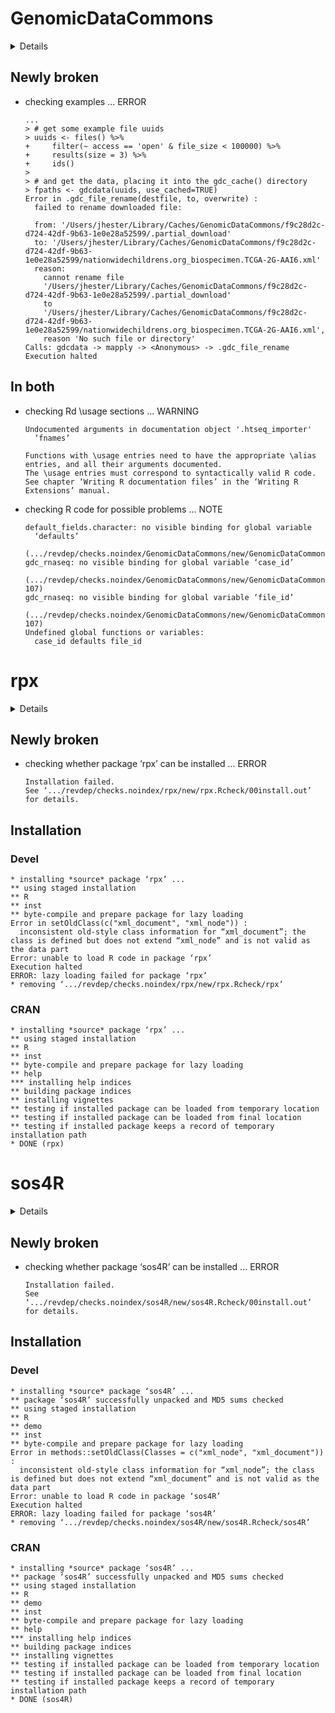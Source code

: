 # GenomicDataCommons

<details>

* Version: 1.8.0
* Source code: https://github.com/cran/GenomicDataCommons
* URL: https://bioconductor.org/packages/GenomicDataCommons, http://github.com/Bioconductor/GenomicDataCommons
* BugReports: https://github.com/Bioconductor/GenomicDataCommons/issues/new
* Date/Publication: 2019-05-02
* Number of recursive dependencies: 103

Run `revdep_details(,"GenomicDataCommons")` for more info

</details>

## Newly broken

*   checking examples ... ERROR
    ```
    ...
    > # get some example file uuids
    > uuids <- files() %>%
    +     filter(~ access == 'open' & file_size < 100000) %>%
    +     results(size = 3) %>%
    +     ids()
    > 
    > # and get the data, placing it into the gdc_cache() directory
    > fpaths <- gdcdata(uuids, use_cached=TRUE)
    Error in .gdc_file_rename(destfile, to, overwrite) : 
      failed to rename downloaded file:
    
      from: '/Users/jhester/Library/Caches/GenomicDataCommons/f9c28d2c-d724-42df-9b63-1e0e28a52599/.partial_download'
      to: '/Users/jhester/Library/Caches/GenomicDataCommons/f9c28d2c-d724-42df-9b63-1e0e28a52599/nationwidechildrens.org_biospecimen.TCGA-2G-AAI6.xml'
      reason:
        cannot rename file
        '/Users/jhester/Library/Caches/GenomicDataCommons/f9c28d2c-d724-42df-9b63-1e0e28a52599/.partial_download'
        to
        '/Users/jhester/Library/Caches/GenomicDataCommons/f9c28d2c-d724-42df-9b63-1e0e28a52599/nationwidechildrens.org_biospecimen.TCGA-2G-AAI6.xml',
        reason 'No such file or directory'
    Calls: gdcdata -> mapply -> <Anonymous> -> .gdc_file_rename
    Execution halted
    ```

## In both

*   checking Rd \usage sections ... WARNING
    ```
    Undocumented arguments in documentation object '.htseq_importer'
      ‘fnames’
    
    Functions with \usage entries need to have the appropriate \alias
    entries, and all their arguments documented.
    The \usage entries must correspond to syntactically valid R code.
    See chapter ‘Writing R documentation files’ in the ‘Writing R
    Extensions’ manual.
    ```

*   checking R code for possible problems ... NOTE
    ```
    default_fields.character: no visible binding for global variable
      ‘defaults’
      (.../revdep/checks.noindex/GenomicDataCommons/new/GenomicDataCommons.Rcheck/00_pkg_src/GenomicDataCommons/R/fields.R:51)
    gdc_rnaseq: no visible binding for global variable ‘case_id’
      (.../revdep/checks.noindex/GenomicDataCommons/new/GenomicDataCommons.Rcheck/00_pkg_src/GenomicDataCommons/R/gdc_rnaseq.R:106-107)
    gdc_rnaseq: no visible binding for global variable ‘file_id’
      (.../revdep/checks.noindex/GenomicDataCommons/new/GenomicDataCommons.Rcheck/00_pkg_src/GenomicDataCommons/R/gdc_rnaseq.R:106-107)
    Undefined global functions or variables:
      case_id defaults file_id
    ```

# rpx

<details>

* Version: 1.20.0
* Source code: https://github.com/cran/rpx
* URL: https://github.com/lgatto/rpx
* BugReports: https://github.com/lgatto/rpx/issues
* Date/Publication: 2019-05-02
* Number of recursive dependencies: 90

Run `revdep_details(,"rpx")` for more info

</details>

## Newly broken

*   checking whether package ‘rpx’ can be installed ... ERROR
    ```
    Installation failed.
    See ‘.../revdep/checks.noindex/rpx/new/rpx.Rcheck/00install.out’ for details.
    ```

## Installation

### Devel

```
* installing *source* package ‘rpx’ ...
** using staged installation
** R
** inst
** byte-compile and prepare package for lazy loading
Error in setOldClass(c("xml_document", "xml_node")) : 
  inconsistent old-style class information for “xml_document”; the class is defined but does not extend “xml_node” and is not valid as the data part
Error: unable to load R code in package ‘rpx’
Execution halted
ERROR: lazy loading failed for package ‘rpx’
* removing ‘.../revdep/checks.noindex/rpx/new/rpx.Rcheck/rpx’

```
### CRAN

```
* installing *source* package ‘rpx’ ...
** using staged installation
** R
** inst
** byte-compile and prepare package for lazy loading
** help
*** installing help indices
** building package indices
** installing vignettes
** testing if installed package can be loaded from temporary location
** testing if installed package can be loaded from final location
** testing if installed package keeps a record of temporary installation path
* DONE (rpx)

```
# sos4R

<details>

* Version: 0.3.0
* Source code: https://github.com/cran/sos4R
* URL: https://github.com/52North/sos4R
* BugReports: https://github.com/52North/sos4R/issues
* Date/Publication: 2019-04-13 22:42:42 UTC
* Number of recursive dependencies: 61

Run `revdep_details(,"sos4R")` for more info

</details>

## Newly broken

*   checking whether package ‘sos4R’ can be installed ... ERROR
    ```
    Installation failed.
    See ‘.../revdep/checks.noindex/sos4R/new/sos4R.Rcheck/00install.out’ for details.
    ```

## Installation

### Devel

```
* installing *source* package ‘sos4R’ ...
** package ‘sos4R’ successfully unpacked and MD5 sums checked
** using staged installation
** R
** demo
** inst
** byte-compile and prepare package for lazy loading
Error in methods::setOldClass(Classes = c("xml_node", "xml_document")) : 
  inconsistent old-style class information for “xml_node”; the class is defined but does not extend “xml_document” and is not valid as the data part
Error: unable to load R code in package ‘sos4R’
Execution halted
ERROR: lazy loading failed for package ‘sos4R’
* removing ‘.../revdep/checks.noindex/sos4R/new/sos4R.Rcheck/sos4R’

```
### CRAN

```
* installing *source* package ‘sos4R’ ...
** package ‘sos4R’ successfully unpacked and MD5 sums checked
** using staged installation
** R
** demo
** inst
** byte-compile and prepare package for lazy loading
** help
*** installing help indices
** building package indices
** installing vignettes
** testing if installed package can be loaded from temporary location
** testing if installed package can be loaded from final location
** testing if installed package keeps a record of temporary installation path
* DONE (sos4R)

```
